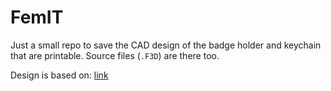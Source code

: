 # FemIT
Just a small repo to save the CAD design of the badge holder and keychain that are printable.
Source files (`.F3D`) are there too. 

Design is based on: [link](https://www.thingiverse.com/thing:3654880)
